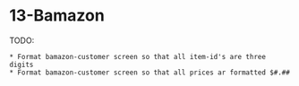 # 13-Bamazon

TODO:

    * Format bamazon-customer screen so that all item-id's are three digits
    * Format bamazon-customer screen so that all prices ar formatted $#.##
